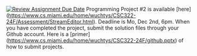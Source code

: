 [![Review Assignment Due Date](https://classroom.github.com/assets/deadline-readme-button-22041afd0340ce965d47ae6ef1cefeee28c7c493a6346c4f15d667ab976d596c.svg)](https://classroom.github.com/a/HT0H03qR)
Programming Project #2 is available [here] (https://www.cs.miami.edu/home/wuchtys/CSC322-24F/Assessment/StreamEditor.html). Deadline is Mo, Dec 2nd, 6pm. When you have completed the project, submit the solution files through your Github account. Here is a [primer] (https://www.cs.miami.edu/home/wuchtys/CSC322-24F/github.pptx) of how to submit projects.
